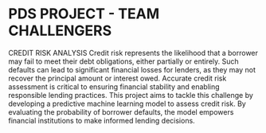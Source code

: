 # PDS PROJECT - TEAM CHALLENGERS
CREDIT RISK ANALYSIS
Credit risk represents the likelihood that a borrower may fail to meet their debt obligations, either partially or entirely. Such defaults can lead to significant financial losses for lenders, as they may not recover the principal amount or interest owed. Accurate credit risk assessment is critical to ensuring financial stability and enabling responsible lending practices.
This project aims to tackle this challenge by developing a predictive machine learning model to assess credit risk. By evaluating the probability of borrower defaults, the model empowers financial institutions to make informed lending decisions.
